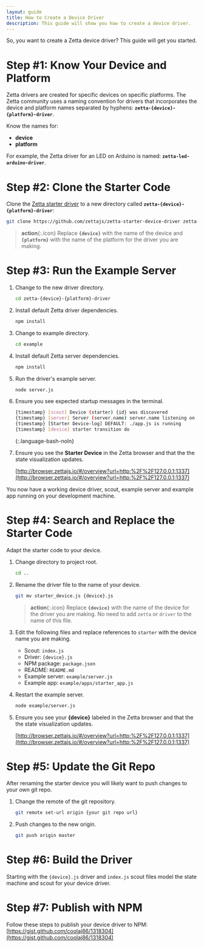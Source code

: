 ```yaml
---
layout: guide
title: How to Create a Device Driver
description: This guide will show you how to create a device driver.
---
```


So, you want to create a Zetta device driver? This guide will get you started.

# Step #1: Know Your Device and Platform

Zetta drivers are created for specific devices on specific platforms. The Zetta community uses a naming convention for drivers that incorporates the device and platform names separated by hyphens: **`zetta-{device}-{platform}-driver`**. 

Know the names for:

* **device**
* **platform**

For example, the Zetta driver for an LED on Arduino is named: **`zetta-led-arduino-driver`**.

# Step #2: Clone the Starter Code

Clone the [Zetta starter driver](https://github.com/zettajs/zetta-starter-device-driver) to a new directory called **`zetta-{device}-{platform}-driver`**:

```bash
git clone https://github.com/zettajs/zetta-starter-device-driver zetta-{device}-{platform}-driver
```

> **action**{:.icon} Replace **`{device}`** with the name of the device and **`{platform}`** with the name of the platform for the driver you are making.

# Step #3: Run the Example Server

1. Change to the new driver directory.

   ```bash
   cd zetta-{device}-{platform}-driver
   ```

1. Install default Zetta driver dependencies.

   ```bash
   npm install
   ```

1. Change to example directory.

   ```bash
   cd example
   ```

1. Install default Zetta server dependencies.

   ```bash
   npm install
   ```

1. Run the driver's example server.

   ```bash
   node server.js
   ```

1. Ensure you see expected startup messages in the terminal.

   ```bash
   {timestamp} [scout] Device (starter) {id} was discovered
   {timestamp} [server] Server (server.name) server.name listening on http://127.0.0.1:1337
   {timestamp} [Starter Device-log] DEFAULT: ./app.js is running
   {timestamp} [device] starter transition do   
   ```
   {:.language-bash-noln}
   
1. Ensure you see the **Starter Device** in the Zetta browser and that the the state visualization updates.

   [http://browser.zettajs.io/#/overview?url=http:%2F%2F127.0.0.1:1337](http://browser.zettajs.io/#/overview?url=http:%2F%2F127.0.0.1:1337)

You now have a working device driver, scout, example server and example app running on your development machine. 

# Step #4: Search and Replace the Starter Code

Adapt the starter code to your device.

1. Change directory to project root.

   ```bash
   cd ..
   ```

1. Rename the driver file to the name of your device.

   ```bash
   git mv starter_device.js {device}.js
   ```
   
   > **action**{:.icon} Replace **`{device}`** with the name of the device for the driver you are making. No need to add `zetta` or `driver` to the name of this file.

1. Edit the following files and replace references to `starter` with the device name you are making.

   * Scout: `index.js`
   * Driver: `{device}.js`
   * NPM package: `package.json`
   * README: `README.md`
   * Example server: `example/server.js`
   * Example app: `example/apps/starter_app.js`

1. Restart the example server.

   ```bash
   node example/server.js
   ```
   
1. Ensure you see your **{device}** labeled in the Zetta browser and that the the state visualization updates.

      [http://browser.zettajs.io/#/overview?url=http:%2F%2F127.0.0.1:1337](http://browser.zettajs.io/#/overview?url=http:%2F%2F127.0.0.1:1337)

# Step #5: Update the Git Repo

After renaming the starter device you will likely want to push changes to your own git repo.

1. Change the remote of the git repository.

   ```bash
   git remote set-url origin {your git repo url}
   ```

2. Push changes to the new origin.

   ```bash
   git push origin master
   ```

# Step #6: Build the Driver

Starting with the `{device}.js` driver and `index.js` scout files model the state machine and scout for your device driver.

# Step #7: Publish with NPM

Follow these steps to publish your device driver to NPM: [https://gist.github.com/coolaj86/1318304](https://gist.github.com/coolaj86/1318304)
